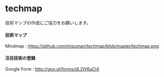 techmap
=======

技術マップの作成にご協力をお願いします。

#### 技術マップ

Mindmap : https://github.com/mizuman/techmap/blob/master/techmap.png

#### 注目技術の登録

Google Form : http://goo.gl/forms/dL2IV6uCI4

